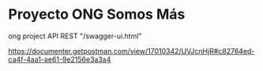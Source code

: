 # Proyecto ONG Somos Más

ong project
API REST
"/swagger-ui.html"

https://documenter.getpostman.com/view/17010342/UVJcnHjR#c82764ed-ca4f-4aa1-ae61-9e2156e3a3a4



